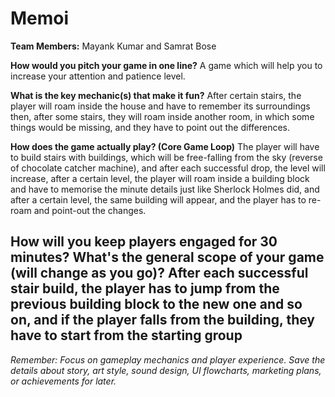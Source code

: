 
# Memoi

**Team Members:** Mayank Kumar and Samrat Bose

**How would you pitch your game in one line?**
A game which will help you to increase your attention and patience level.

**What is the key mechanic(s) that make it fun?**
After certain stairs, the player will roam inside the house and have to remember its surroundings then, after some stairs, they will roam inside another room, in which some things would be missing, and they have to point out the differences.

**How does the game actually play? (Core Game Loop)**
The player will have to build stairs with buildings, which will be free-falling from the sky (reverse of chocolate catcher machine), and after each successful drop, the level will increase, after a certain level, the player will roam inside a building block and have to memorise the minute details just like Sherlock Holmes did, and after a certain level, the same building will appear, and the player has to re-roam and point-out the changes.

**How will you keep players engaged for 30 minutes? What's the general scope of your game (will change as you go)?**
After each successful stair build, the player has to jump from the previous building block to the new one and so on, and if the player falls from the building, they have to start from the starting group
---
*Remember: Focus on gameplay mechanics and player experience. Save the details about story, art style, sound design, UI flowcharts, marketing plans, or achievements for later.*
